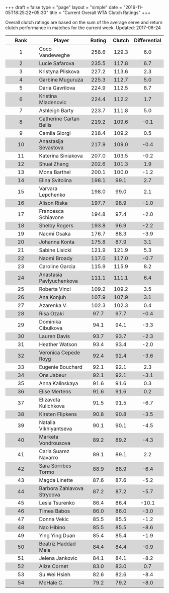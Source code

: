 +++
draft = false
type = "page" 
layout = "simple"
date = "2016-11-05T18:25:22+05:30"
title = "Current Overall WTA Clutch Ratings"
+++


Overall clutch ratings are based on the sum of the average serve and return clutch performance in matches for the current week. Updated: 2017-06-24


<table class='gmisc_table' style='border-collapse: collapse; margin-top: 1em; margin-bottom: 1em;' >
<thead>
<tr>
<th style='border-bottom: 1px solid grey; border-top: 2px solid grey; text-align: center;'>Rank</th>
<th style='border-bottom: 1px solid grey; border-top: 2px solid grey; text-align: center;'>Player</th>
<th style='border-bottom: 1px solid grey; border-top: 2px solid grey; text-align: center;'>Rating</th>
<th style='border-bottom: 1px solid grey; border-top: 2px solid grey; text-align: center;'>Clutch</th>
<th style='border-bottom: 1px solid grey; border-top: 2px solid grey; text-align: center;'>Differential</th>
</tr>
</thead>
<tbody>
<tr>
<td style='width:40%; text-align: center;'>1</td>
<td style='width:40%; text-align: left;'>Coco Vandeweghe</td>
<td style='width:40%; text-align: center;'>258.6</td>
<td style='width:40%; text-align: center;'>129.3</td>
<td style='width:40%; text-align: center;'>6.0</td>
</tr>
<tr style='background-color: #d6d6d6;'>
<td style='width:40%; background-color: #d6d6d6; text-align: center;'>2</td>
<td style='width:40%; background-color: #d6d6d6; text-align: left;'>Lucie Safarova</td>
<td style='width:40%; background-color: #d6d6d6; text-align: center;'>235.5</td>
<td style='width:40%; background-color: #d6d6d6; text-align: center;'>117.8</td>
<td style='width:40%; background-color: #d6d6d6; text-align: center;'>6.7</td>
</tr>
<tr>
<td style='width:40%; text-align: center;'>3</td>
<td style='width:40%; text-align: left;'>Kristyna Pliskova</td>
<td style='width:40%; text-align: center;'>227.2</td>
<td style='width:40%; text-align: center;'>113.6</td>
<td style='width:40%; text-align: center;'>2.3</td>
</tr>
<tr style='background-color: #d6d6d6;'>
<td style='width:40%; background-color: #d6d6d6; text-align: center;'>4</td>
<td style='width:40%; background-color: #d6d6d6; text-align: left;'>Garbine Muguruza</td>
<td style='width:40%; background-color: #d6d6d6; text-align: center;'>225.3</td>
<td style='width:40%; background-color: #d6d6d6; text-align: center;'>112.7</td>
<td style='width:40%; background-color: #d6d6d6; text-align: center;'>5.0</td>
</tr>
<tr>
<td style='width:40%; text-align: center;'>5</td>
<td style='width:40%; text-align: left;'>Daria Gavrilova</td>
<td style='width:40%; text-align: center;'>224.9</td>
<td style='width:40%; text-align: center;'>112.5</td>
<td style='width:40%; text-align: center;'>8.7</td>
</tr>
<tr style='background-color: #d6d6d6;'>
<td style='width:40%; background-color: #d6d6d6; text-align: center;'>6</td>
<td style='width:40%; background-color: #d6d6d6; text-align: left;'>Kristina Mladenovic</td>
<td style='width:40%; background-color: #d6d6d6; text-align: center;'>224.4</td>
<td style='width:40%; background-color: #d6d6d6; text-align: center;'>112.2</td>
<td style='width:40%; background-color: #d6d6d6; text-align: center;'>1.7</td>
</tr>
<tr>
<td style='width:40%; text-align: center;'>7</td>
<td style='width:40%; text-align: left;'>Ashleigh Barty</td>
<td style='width:40%; text-align: center;'>223.7</td>
<td style='width:40%; text-align: center;'>111.8</td>
<td style='width:40%; text-align: center;'>5.0</td>
</tr>
<tr style='background-color: #d6d6d6;'>
<td style='width:40%; background-color: #d6d6d6; text-align: center;'>8</td>
<td style='width:40%; background-color: #d6d6d6; text-align: left;'>Catherine Cartan Bellis</td>
<td style='width:40%; background-color: #d6d6d6; text-align: center;'>219.2</td>
<td style='width:40%; background-color: #d6d6d6; text-align: center;'>109.6</td>
<td style='width:40%; background-color: #d6d6d6; text-align: center;'>-0.1</td>
</tr>
<tr>
<td style='width:40%; text-align: center;'>9</td>
<td style='width:40%; text-align: left;'>Camila Giorgi</td>
<td style='width:40%; text-align: center;'>218.4</td>
<td style='width:40%; text-align: center;'>109.2</td>
<td style='width:40%; text-align: center;'>0.5</td>
</tr>
<tr style='background-color: #d6d6d6;'>
<td style='width:40%; background-color: #d6d6d6; text-align: center;'>10</td>
<td style='width:40%; background-color: #d6d6d6; text-align: left;'>Anastasija Sevastova</td>
<td style='width:40%; background-color: #d6d6d6; text-align: center;'>217.9</td>
<td style='width:40%; background-color: #d6d6d6; text-align: center;'>109.0</td>
<td style='width:40%; background-color: #d6d6d6; text-align: center;'>-0.4</td>
</tr>
<tr>
<td style='width:40%; text-align: center;'>11</td>
<td style='width:40%; text-align: left;'>Katerina Siniakova</td>
<td style='width:40%; text-align: center;'>207.0</td>
<td style='width:40%; text-align: center;'>103.5</td>
<td style='width:40%; text-align: center;'>-0.2</td>
</tr>
<tr style='background-color: #d6d6d6;'>
<td style='width:40%; background-color: #d6d6d6; text-align: center;'>12</td>
<td style='width:40%; background-color: #d6d6d6; text-align: left;'>Shuai Zhang</td>
<td style='width:40%; background-color: #d6d6d6; text-align: center;'>202.6</td>
<td style='width:40%; background-color: #d6d6d6; text-align: center;'>101.3</td>
<td style='width:40%; background-color: #d6d6d6; text-align: center;'>1.9</td>
</tr>
<tr>
<td style='width:40%; text-align: center;'>13</td>
<td style='width:40%; text-align: left;'>Mona Barthel</td>
<td style='width:40%; text-align: center;'>200.1</td>
<td style='width:40%; text-align: center;'>100.0</td>
<td style='width:40%; text-align: center;'>-1.2</td>
</tr>
<tr style='background-color: #d6d6d6;'>
<td style='width:40%; background-color: #d6d6d6; text-align: center;'>14</td>
<td style='width:40%; background-color: #d6d6d6; text-align: left;'>Elina Svitolina</td>
<td style='width:40%; background-color: #d6d6d6; text-align: center;'>198.1</td>
<td style='width:40%; background-color: #d6d6d6; text-align: center;'>99.1</td>
<td style='width:40%; background-color: #d6d6d6; text-align: center;'>2.7</td>
</tr>
<tr>
<td style='width:40%; text-align: center;'>15</td>
<td style='width:40%; text-align: left;'>Varvara Lepchenko</td>
<td style='width:40%; text-align: center;'>198.0</td>
<td style='width:40%; text-align: center;'>99.0</td>
<td style='width:40%; text-align: center;'>2.1</td>
</tr>
<tr style='background-color: #d6d6d6;'>
<td style='width:40%; background-color: #d6d6d6; text-align: center;'>16</td>
<td style='width:40%; background-color: #d6d6d6; text-align: left;'>Alison Riske</td>
<td style='width:40%; background-color: #d6d6d6; text-align: center;'>197.7</td>
<td style='width:40%; background-color: #d6d6d6; text-align: center;'>98.9</td>
<td style='width:40%; background-color: #d6d6d6; text-align: center;'>-1.0</td>
</tr>
<tr>
<td style='width:40%; text-align: center;'>17</td>
<td style='width:40%; text-align: left;'>Francesca Schiavone</td>
<td style='width:40%; text-align: center;'>194.8</td>
<td style='width:40%; text-align: center;'>97.4</td>
<td style='width:40%; text-align: center;'>-2.0</td>
</tr>
<tr style='background-color: #d6d6d6;'>
<td style='width:40%; background-color: #d6d6d6; text-align: center;'>18</td>
<td style='width:40%; background-color: #d6d6d6; text-align: left;'>Shelby Rogers</td>
<td style='width:40%; background-color: #d6d6d6; text-align: center;'>193.8</td>
<td style='width:40%; background-color: #d6d6d6; text-align: center;'>96.9</td>
<td style='width:40%; background-color: #d6d6d6; text-align: center;'>-2.2</td>
</tr>
<tr>
<td style='width:40%; text-align: center;'>19</td>
<td style='width:40%; text-align: left;'>Naomi Osaka</td>
<td style='width:40%; text-align: center;'>176.7</td>
<td style='width:40%; text-align: center;'>88.3</td>
<td style='width:40%; text-align: center;'>-3.9</td>
</tr>
<tr style='background-color: #d6d6d6;'>
<td style='width:40%; background-color: #d6d6d6; text-align: center;'>20</td>
<td style='width:40%; background-color: #d6d6d6; text-align: left;'>Johanna Konta</td>
<td style='width:40%; background-color: #d6d6d6; text-align: center;'>175.8</td>
<td style='width:40%; background-color: #d6d6d6; text-align: center;'>87.9</td>
<td style='width:40%; background-color: #d6d6d6; text-align: center;'>3.1</td>
</tr>
<tr>
<td style='width:40%; text-align: center;'>21</td>
<td style='width:40%; text-align: left;'>Sabine Lisicki</td>
<td style='width:40%; text-align: center;'>121.9</td>
<td style='width:40%; text-align: center;'>121.9</td>
<td style='width:40%; text-align: center;'>5.3</td>
</tr>
<tr style='background-color: #d6d6d6;'>
<td style='width:40%; background-color: #d6d6d6; text-align: center;'>22</td>
<td style='width:40%; background-color: #d6d6d6; text-align: left;'>Naomi Broady</td>
<td style='width:40%; background-color: #d6d6d6; text-align: center;'>117.0</td>
<td style='width:40%; background-color: #d6d6d6; text-align: center;'>117.0</td>
<td style='width:40%; background-color: #d6d6d6; text-align: center;'>-0.7</td>
</tr>
<tr>
<td style='width:40%; text-align: center;'>23</td>
<td style='width:40%; text-align: left;'>Caroline Garcia</td>
<td style='width:40%; text-align: center;'>115.9</td>
<td style='width:40%; text-align: center;'>115.9</td>
<td style='width:40%; text-align: center;'>8.2</td>
</tr>
<tr style='background-color: #d6d6d6;'>
<td style='width:40%; background-color: #d6d6d6; text-align: center;'>24</td>
<td style='width:40%; background-color: #d6d6d6; text-align: left;'>Anastasia Pavlyuchenkova</td>
<td style='width:40%; background-color: #d6d6d6; text-align: center;'>111.1</td>
<td style='width:40%; background-color: #d6d6d6; text-align: center;'>111.1</td>
<td style='width:40%; background-color: #d6d6d6; text-align: center;'>6.4</td>
</tr>
<tr>
<td style='width:40%; text-align: center;'>25</td>
<td style='width:40%; text-align: left;'>Roberta Vinci</td>
<td style='width:40%; text-align: center;'>109.2</td>
<td style='width:40%; text-align: center;'>109.2</td>
<td style='width:40%; text-align: center;'>3.5</td>
</tr>
<tr style='background-color: #d6d6d6;'>
<td style='width:40%; background-color: #d6d6d6; text-align: center;'>26</td>
<td style='width:40%; background-color: #d6d6d6; text-align: left;'>Ana Konjuh</td>
<td style='width:40%; background-color: #d6d6d6; text-align: center;'>107.9</td>
<td style='width:40%; background-color: #d6d6d6; text-align: center;'>107.9</td>
<td style='width:40%; background-color: #d6d6d6; text-align: center;'>3.1</td>
</tr>
<tr>
<td style='width:40%; text-align: center;'>27</td>
<td style='width:40%; text-align: left;'>Azarenka V.</td>
<td style='width:40%; text-align: center;'>102.3</td>
<td style='width:40%; text-align: center;'>102.3</td>
<td style='width:40%; text-align: center;'>0.4</td>
</tr>
<tr style='background-color: #d6d6d6;'>
<td style='width:40%; background-color: #d6d6d6; text-align: center;'>28</td>
<td style='width:40%; background-color: #d6d6d6; text-align: left;'>Risa Ozaki</td>
<td style='width:40%; background-color: #d6d6d6; text-align: center;'>97.7</td>
<td style='width:40%; background-color: #d6d6d6; text-align: center;'>97.7</td>
<td style='width:40%; background-color: #d6d6d6; text-align: center;'>-0.4</td>
</tr>
<tr>
<td style='width:40%; text-align: center;'>29</td>
<td style='width:40%; text-align: left;'>Dominika Cibulkova</td>
<td style='width:40%; text-align: center;'>94.1</td>
<td style='width:40%; text-align: center;'>94.1</td>
<td style='width:40%; text-align: center;'>-3.3</td>
</tr>
<tr style='background-color: #d6d6d6;'>
<td style='width:40%; background-color: #d6d6d6; text-align: center;'>30</td>
<td style='width:40%; background-color: #d6d6d6; text-align: left;'>Lauren Davis</td>
<td style='width:40%; background-color: #d6d6d6; text-align: center;'>93.7</td>
<td style='width:40%; background-color: #d6d6d6; text-align: center;'>93.7</td>
<td style='width:40%; background-color: #d6d6d6; text-align: center;'>-2.3</td>
</tr>
<tr>
<td style='width:40%; text-align: center;'>31</td>
<td style='width:40%; text-align: left;'>Heather Watson</td>
<td style='width:40%; text-align: center;'>93.4</td>
<td style='width:40%; text-align: center;'>93.4</td>
<td style='width:40%; text-align: center;'>-2.0</td>
</tr>
<tr style='background-color: #d6d6d6;'>
<td style='width:40%; background-color: #d6d6d6; text-align: center;'>32</td>
<td style='width:40%; background-color: #d6d6d6; text-align: left;'>Veronica Cepede Royg</td>
<td style='width:40%; background-color: #d6d6d6; text-align: center;'>92.4</td>
<td style='width:40%; background-color: #d6d6d6; text-align: center;'>92.4</td>
<td style='width:40%; background-color: #d6d6d6; text-align: center;'>-3.6</td>
</tr>
<tr>
<td style='width:40%; text-align: center;'>33</td>
<td style='width:40%; text-align: left;'>Eugenie Bouchard</td>
<td style='width:40%; text-align: center;'>92.1</td>
<td style='width:40%; text-align: center;'>92.1</td>
<td style='width:40%; text-align: center;'>2.3</td>
</tr>
<tr style='background-color: #d6d6d6;'>
<td style='width:40%; background-color: #d6d6d6; text-align: center;'>34</td>
<td style='width:40%; background-color: #d6d6d6; text-align: left;'>Ons Jabeur</td>
<td style='width:40%; background-color: #d6d6d6; text-align: center;'>92.1</td>
<td style='width:40%; background-color: #d6d6d6; text-align: center;'>92.1</td>
<td style='width:40%; background-color: #d6d6d6; text-align: center;'>-3.1</td>
</tr>
<tr>
<td style='width:40%; text-align: center;'>35</td>
<td style='width:40%; text-align: left;'>Anna Kalinskaya</td>
<td style='width:40%; text-align: center;'>91.6</td>
<td style='width:40%; text-align: center;'>91.6</td>
<td style='width:40%; text-align: center;'>0.3</td>
</tr>
<tr style='background-color: #d6d6d6;'>
<td style='width:40%; background-color: #d6d6d6; text-align: center;'>36</td>
<td style='width:40%; background-color: #d6d6d6; text-align: left;'>Elise Mertens</td>
<td style='width:40%; background-color: #d6d6d6; text-align: center;'>91.6</td>
<td style='width:40%; background-color: #d6d6d6; text-align: center;'>91.6</td>
<td style='width:40%; background-color: #d6d6d6; text-align: center;'>0.2</td>
</tr>
<tr>
<td style='width:40%; text-align: center;'>37</td>
<td style='width:40%; text-align: left;'>Elizaveta Kulichkova</td>
<td style='width:40%; text-align: center;'>91.5</td>
<td style='width:40%; text-align: center;'>91.5</td>
<td style='width:40%; text-align: center;'>-6.7</td>
</tr>
<tr style='background-color: #d6d6d6;'>
<td style='width:40%; background-color: #d6d6d6; text-align: center;'>38</td>
<td style='width:40%; background-color: #d6d6d6; text-align: left;'>Kirsten Flipkens</td>
<td style='width:40%; background-color: #d6d6d6; text-align: center;'>90.8</td>
<td style='width:40%; background-color: #d6d6d6; text-align: center;'>90.8</td>
<td style='width:40%; background-color: #d6d6d6; text-align: center;'>-3.5</td>
</tr>
<tr>
<td style='width:40%; text-align: center;'>39</td>
<td style='width:40%; text-align: left;'>Natalia Vikhlyantseva</td>
<td style='width:40%; text-align: center;'>90.1</td>
<td style='width:40%; text-align: center;'>90.1</td>
<td style='width:40%; text-align: center;'>-4.5</td>
</tr>
<tr style='background-color: #d6d6d6;'>
<td style='width:40%; background-color: #d6d6d6; text-align: center;'>40</td>
<td style='width:40%; background-color: #d6d6d6; text-align: left;'>Marketa Vondrousova</td>
<td style='width:40%; background-color: #d6d6d6; text-align: center;'>89.2</td>
<td style='width:40%; background-color: #d6d6d6; text-align: center;'>89.2</td>
<td style='width:40%; background-color: #d6d6d6; text-align: center;'>-4.3</td>
</tr>
<tr>
<td style='width:40%; text-align: center;'>41</td>
<td style='width:40%; text-align: left;'>Carla Suarez Navarro</td>
<td style='width:40%; text-align: center;'>89.1</td>
<td style='width:40%; text-align: center;'>89.1</td>
<td style='width:40%; text-align: center;'>2.2</td>
</tr>
<tr style='background-color: #d6d6d6;'>
<td style='width:40%; background-color: #d6d6d6; text-align: center;'>42</td>
<td style='width:40%; background-color: #d6d6d6; text-align: left;'>Sara Sorribes Tormo</td>
<td style='width:40%; background-color: #d6d6d6; text-align: center;'>88.9</td>
<td style='width:40%; background-color: #d6d6d6; text-align: center;'>88.9</td>
<td style='width:40%; background-color: #d6d6d6; text-align: center;'>-6.4</td>
</tr>
<tr>
<td style='width:40%; text-align: center;'>43</td>
<td style='width:40%; text-align: left;'>Magda Linette</td>
<td style='width:40%; text-align: center;'>87.6</td>
<td style='width:40%; text-align: center;'>87.6</td>
<td style='width:40%; text-align: center;'>-5.2</td>
</tr>
<tr style='background-color: #d6d6d6;'>
<td style='width:40%; background-color: #d6d6d6; text-align: center;'>44</td>
<td style='width:40%; background-color: #d6d6d6; text-align: left;'>Barbora Zahlavova Strycova</td>
<td style='width:40%; background-color: #d6d6d6; text-align: center;'>87.2</td>
<td style='width:40%; background-color: #d6d6d6; text-align: center;'>87.2</td>
<td style='width:40%; background-color: #d6d6d6; text-align: center;'>-5.7</td>
</tr>
<tr>
<td style='width:40%; text-align: center;'>45</td>
<td style='width:40%; text-align: left;'>Lesia Tsurenko</td>
<td style='width:40%; text-align: center;'>86.4</td>
<td style='width:40%; text-align: center;'>86.4</td>
<td style='width:40%; text-align: center;'>-10.1</td>
</tr>
<tr style='background-color: #d6d6d6;'>
<td style='width:40%; background-color: #d6d6d6; text-align: center;'>46</td>
<td style='width:40%; background-color: #d6d6d6; text-align: left;'>Timea Babos</td>
<td style='width:40%; background-color: #d6d6d6; text-align: center;'>86.0</td>
<td style='width:40%; background-color: #d6d6d6; text-align: center;'>86.0</td>
<td style='width:40%; background-color: #d6d6d6; text-align: center;'>-3.0</td>
</tr>
<tr>
<td style='width:40%; text-align: center;'>47</td>
<td style='width:40%; text-align: left;'>Donna Vekic</td>
<td style='width:40%; text-align: center;'>85.5</td>
<td style='width:40%; text-align: center;'>85.5</td>
<td style='width:40%; text-align: center;'>-1.2</td>
</tr>
<tr style='background-color: #d6d6d6;'>
<td style='width:40%; background-color: #d6d6d6; text-align: center;'>48</td>
<td style='width:40%; background-color: #d6d6d6; text-align: left;'>Nao Hibino</td>
<td style='width:40%; background-color: #d6d6d6; text-align: center;'>85.5</td>
<td style='width:40%; background-color: #d6d6d6; text-align: center;'>85.5</td>
<td style='width:40%; background-color: #d6d6d6; text-align: center;'>-8.6</td>
</tr>
<tr>
<td style='width:40%; text-align: center;'>49</td>
<td style='width:40%; text-align: left;'>Ying Ying Duan</td>
<td style='width:40%; text-align: center;'>85.4</td>
<td style='width:40%; text-align: center;'>85.4</td>
<td style='width:40%; text-align: center;'>-1.9</td>
</tr>
<tr style='background-color: #d6d6d6;'>
<td style='width:40%; background-color: #d6d6d6; text-align: center;'>50</td>
<td style='width:40%; background-color: #d6d6d6; text-align: left;'>Beatriz Haddad Maia</td>
<td style='width:40%; background-color: #d6d6d6; text-align: center;'>84.4</td>
<td style='width:40%; background-color: #d6d6d6; text-align: center;'>84.4</td>
<td style='width:40%; background-color: #d6d6d6; text-align: center;'>-0.9</td>
</tr>
<tr>
<td style='width:40%; text-align: center;'>51</td>
<td style='width:40%; text-align: left;'>Jelena Jankovic</td>
<td style='width:40%; text-align: center;'>84.1</td>
<td style='width:40%; text-align: center;'>84.1</td>
<td style='width:40%; text-align: center;'>-8.2</td>
</tr>
<tr style='background-color: #d6d6d6;'>
<td style='width:40%; background-color: #d6d6d6; text-align: center;'>52</td>
<td style='width:40%; background-color: #d6d6d6; text-align: left;'>Alize Cornet</td>
<td style='width:40%; background-color: #d6d6d6; text-align: center;'>83.0</td>
<td style='width:40%; background-color: #d6d6d6; text-align: center;'>83.0</td>
<td style='width:40%; background-color: #d6d6d6; text-align: center;'>0.7</td>
</tr>
<tr>
<td style='width:40%; text-align: center;'>53</td>
<td style='width:40%; text-align: left;'>Su Wei Hsieh</td>
<td style='width:40%; text-align: center;'>82.6</td>
<td style='width:40%; text-align: center;'>82.6</td>
<td style='width:40%; text-align: center;'>-8.4</td>
</tr>
<tr style='background-color: #d6d6d6;'>
<td style='width:40%; background-color: #d6d6d6; border-bottom: 2px solid grey; text-align: center;'>54</td>
<td style='width:40%; background-color: #d6d6d6; border-bottom: 2px solid grey; text-align: left;'>McHale C.</td>
<td style='width:40%; background-color: #d6d6d6; border-bottom: 2px solid grey; text-align: center;'>79.2</td>
<td style='width:40%; background-color: #d6d6d6; border-bottom: 2px solid grey; text-align: center;'>79.2</td>
<td style='width:40%; background-color: #d6d6d6; border-bottom: 2px solid grey; text-align: center;'>-8.0</td>
</tr>
</tbody>
</table>
